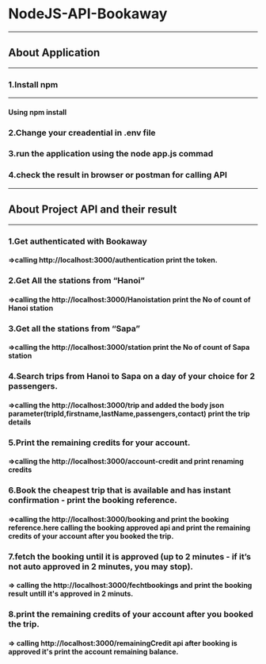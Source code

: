 # NodeJS-API-Bookaway
------------------------------------------------------------
## **About Application**
------------------------------------------------------------
### 1.Install npm 
---------------------------------
#### Using npm install

### 2.Change your creadential in .env file
### 3.run the application using the node app.js commad

### 4.check the result in browser or postman for calling API
------------------------------------------------------------
## **About Project API and their result**
--------------------------------------------------------------
### 1.Get authenticated with Bookaway
#### =>calling http://localhost:3000/authentication print the token.

### 2.Get All the stations from “Hanoi”
#### =>calling the http://localhost:3000/Hanoistation print the No of count of Hanoi station

### 3.Get all the stations from “Sapa”
#### =>calling the http://localhost:3000/station print the No of count of Sapa station

### 4.Search trips from Hanoi to Sapa on a day of your choice for 2 passengers.
#### =>calling the  http://localhost:3000/trip and added the body json parameter(tripId,firstname,lastName,passengers,contact) print the trip details

### 5.Print the remaining credits for your account.
#### =>calling the http://localhost:3000/account-credit and print  renaming credits

### 6.Book the cheapest trip that is available and has instant confirmation - print the booking reference.
#### =>calling the http://localhost:3000/booking and print the booking reference.here calling the booking approved api and print the remaining credits of your account after you booked the trip.

### 7.fetch the booking until it is approved (up to 2 minutes - if it’s not auto approved in 2 minutes, you may stop).
#### => calling the http://localhost:3000/fechtbookings and print the booking result untill it's approved in 2 minuts.

### 8.print the remaining credits of your account after you booked the trip.
#### => calling http://localhost:3000/remainingCredit api after booking is approved it's print the account remaining balance.
